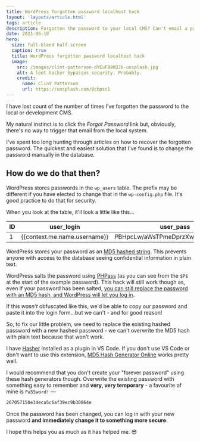 ```yaml
---
title: WordPress forgotten password localhost hack
layout: 'layouts/article.html'
tags: article
description: Forgotten the password to your local CMS? Can't email a password reset? Here's my tried-and-tested solution.
date: 2021-06-10
hero:
  size: full-bleed half-screen
  caption: true
  title: WordPress forgotten password localhost hack
  image:
    src: /images/clint-patterson-dYEuFB8KQJk-unsplash.jpg
    alt: A leet hacker bypasses security. Probably.
    credit:
      name: Clint Patterson
      url: https://unsplash.com/@cbpsc1
---
```


I have lost count of the number of times I've forgotten the password to the local or development CMS.

My natural instinct is to click the _Forgot Password_ link but, obviously, there's no way to trigger that email from the local system.

I've spent too long hunting through articles on how to recover the forgotten password. The quickest and easiest solution that I've found is to change the password manually in the database.

## How do we do that then?

WordPress stores passwords in the `wp_users` table. The prefix may be different if you have elected to change that in the `wp-config.php` file. It's good practice to do that for security.

When you look at the table, it'll look a little like this&hellip;

| ID | user_login                   | user_pass                          |
|----|------------------------------|------------------------------------|
| 1  | {{context.me.name.username}} | $P$BHpcLw/aWsTPmeDprzXwOEl45bJm9A3 |

WordPress stores your password as an [MD5 hashed string](https://en.wikipedia.org/wiki/MD5). This prevents anyone with access to the database seeing confidential information in plain text.

WordPress salts the password using [PHPass](https://www.openwall.com/phpass/) (as you can see from the `$P$` at the start of the example password). This hack will still work though as, even if your password has been salted, [you can still replace the password with an MD5 hash, and WordPress will let you log in](https://wordpress.org/support/article/resetting-your-password/).

If this _wasn't_ obfuscated like this, we'd be able to copy our password and paste it into the login form&hellip;but we can't - and for good reason!

So, to fix our little problem, we need to replace the existing hashed password with a new hashed password - we can't overwrite the MD5 hash with plain text because that won't work.

I have [Hasher](https://marketplace.visualstudio.com/items?itemName=deerawan.vscode-hasher) installed as a plugin in VS Code. If you don't use VS Code or don't want to use this extension, [MD5 Hash Generator Online](https://www.md5hashgenerator.com/) works pretty well.

I would recommend that you don't create your "forever password" using these hash generators though. Overwrite the existing password with something easy to remember and **very, very temporary** - a favourite of mine is `Pa55word!` &mdash;

```bash
267057150e34eca5c6af39ec9b30864e
```

Once the password has been changed, you can log in with your new password **and immediately change it to something more secure**.

I hope this helps you as much as it has helped me. 😎
